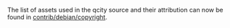 The list of assets used in the qcity source and their attribution can now be found in [contrib/debian/copyright](../contrib/debian/copyright).
